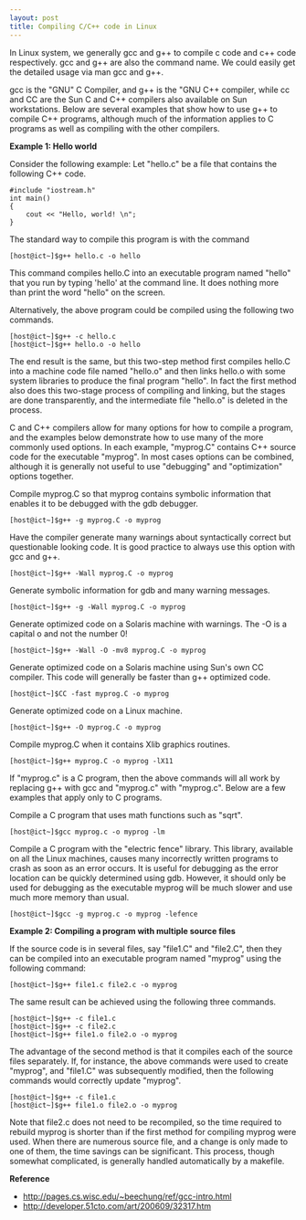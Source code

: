 ```yaml
---
layout: post
title: Compiling C/C++ code in Linux
---
```

In Linux system, we generally gcc and g++ to compile c code and c++ code respectively. gcc and g++ are also the command name. We could easily get the detailed usage via man gcc and g++. 

gcc is the "GNU" C Compiler, and g++ is the "GNU C++ compiler, while cc and CC are the Sun C and C++ compilers also available on Sun workstations. Below are several examples that show how to use g++ to compile C++ programs, although much of the information applies to C programs as well as compiling with the other compilers.

**Example 1: Hello world**

Consider the following example: Let "hello.c" be a file that contains the following C++ code.

```
#include "iostream.h"
int main() 
{
    cout << "Hello, world! \n";
}
```

The standard way to compile this program is with the command

```
[host@ict~]$g++ hello.c -o hello
```

This command compiles hello.C into an executable program named "hello" that you run by typing 'hello' at the command line. It does nothing more than print the word "hello" on the screen. 

Alternatively, the above program could be compiled using the following two commands.

```
[host@ict~]$g++ -c hello.c
[host@ict~]$g++ hello.o -o hello
```
The end result is the same, but this two-step method first compiles hello.C into a machine code file named "hello.o" and then links hello.o with some system libraries to produce the final program "hello". In fact the first method also does this two-stage process of compiling and linking, but the stages are done transparently, and the intermediate file "hello.o" is deleted in the process.

C and C++ compilers allow for many options for how to compile a program, and the examples below demonstrate how to use many of the more commonly used options. In each example, "myprog.C" contains C++ source code for the executable "myprog". In most cases options can be combined, although it is generally not useful to use "debugging" and "optimization" options together.

Compile myprog.C so that myprog contains symbolic information that enables it to be debugged with the gdb debugger.

```
[host@ict~]$g++ -g myprog.C -o myprog
```

Have the compiler generate many warnings about syntactically correct but questionable looking code. It is good practice to always use this option with gcc and g++.

```
[host@ict~]$g++ -Wall myprog.C -o myprog
```

Generate symbolic information for gdb and many warning messages.

```
[host@ict~]$g++ -g -Wall myprog.C -o myprog
```

Generate optimized code on a Solaris machine with warnings. The -O is a capital o and not the number 0!

```
[host@ict~]$g++ -Wall -O -mv8 myprog.C -o myprog
```

Generate optimized code on a Solaris machine using Sun's own CC compiler. This code will generally be faster than g++ optimized code.

```
[host@ict~]$CC -fast myprog.C -o myprog
```

Generate optimized code on a Linux machine.

```
[host@ict~]$g++ -O myprog.C -o myprog
```

Compile myprog.C when it contains Xlib graphics routines.

```
[host@ict~]$g++ myprog.C -o myprog -lX11
```

If "myprog.c" is a C program, then the above commands will all work by replacing g++ with gcc and "myprog.c" with "myprog.c". Below are a few examples that apply only to C programs.

Compile a C program that uses math functions such as "sqrt".

```
[host@ict~]$gcc myprog.c -o myprog -lm
```

Compile a C program with the "electric fence" library. This library, available on all the Linux machines, causes many incorrectly written programs to crash as soon as an error occurs. It is useful for debugging as the error location can be quickly determined using gdb. However, it should only be used for debugging as the executable myprog will be much slower and use much more memory than usual.

```
[host@ict~]$gcc -g myprog.c -o myprog -lefence
```

**Example 2: Compiling a program with multiple source files**

If the source code is in several files, say "file1.C" and "file2.C", then they can be compiled into an executable program named "myprog" using the following command:

```
[host@ict~]$g++ file1.c file2.c -o myprog
```

The same result can be achieved using the following three commands.

```
[host@ict~]$g++ -c file1.c
[host@ict~]$g++ -c file2.c
[host@ict~]$g++ file1.o file2.o -o myprog
```

The advantage of the second method is that it compiles each of the source files separately. If, for instance, the above commands were used to create "myprog", and "file1.C" was subsequently modified, then the following commands would correctly update "myprog".

```
[host@ict~]$g++ -c file1.c
[host@ict~]$g++ file1.o file2.o -o myprog
```

Note that file2.c does not need to be recompiled, so the time required to rebuild myprog is shorter than if the first method for compiling myprog were used. When there are numerous source file, and a change is only made to one of them, the time savings can be significant. This process, though somewhat complicated, is generally handled automatically by a makefile.

**Reference**
- http://pages.cs.wisc.edu/~beechung/ref/gcc-intro.html
- http://developer.51cto.com/art/200609/32317.htm


